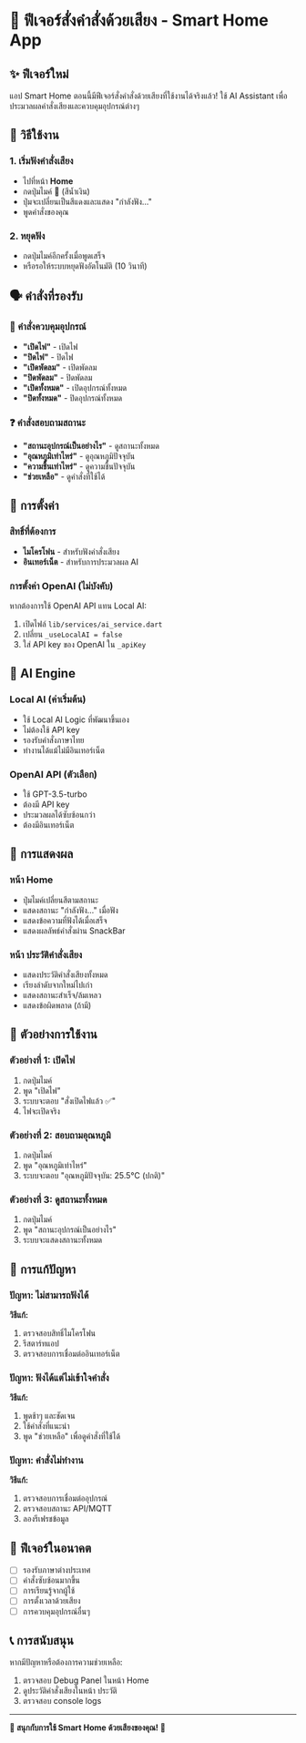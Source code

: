 # 🎤 ฟีเจอร์สั่งคำสั่งด้วยเสียง - Smart Home App

## ✨ ฟีเจอร์ใหม่
แอป Smart Home ตอนนี้มีฟีเจอร์สั่งคำสั่งด้วยเสียงที่ใช้งานได้จริงแล้ว! ใช้ AI Assistant เพื่อประมวลผลคำสั่งเสียงและควบคุมอุปกรณ์ต่างๆ

## 🚀 วิธีใช้งาน

### 1. เริ่มฟังคำสั่งเสียง
- ไปที่หน้า **Home**
- กดปุ่มไมค์ 🎤 (สีน้ำเงิน)
- ปุ่มจะเปลี่ยนเป็นสีแดงและแสดง "กำลังฟัง..."
- พูดคำสั่งของคุณ

### 2. หยุดฟัง
- กดปุ่มไมค์อีกครั้งเมื่อพูดเสร็จ
- หรือรอให้ระบบหยุดฟังอัตโนมัติ (10 วินาที)

## 🗣️ คำสั่งที่รองรับ

### 📱 คำสั่งควบคุมอุปกรณ์
- **"เปิดไฟ"** - เปิดไฟ
- **"ปิดไฟ"** - ปิดไฟ
- **"เปิดพัดลม"** - เปิดพัดลม
- **"ปิดพัดลม"** - ปิดพัดลม
- **"เปิดทั้งหมด"** - เปิดอุปกรณ์ทั้งหมด
- **"ปิดทั้งหมด"** - ปิดอุปกรณ์ทั้งหมด

### ❓ คำสั่งสอบถามสถานะ
- **"สถานะอุปกรณ์เป็นอย่างไร"** - ดูสถานะทั้งหมด
- **"อุณหภูมิเท่าไหร่"** - ดูอุณหภูมิปัจจุบัน
- **"ความชื้นเท่าไหร่"** - ดูความชื้นปัจจุบัน
- **"ช่วยเหลือ"** - ดูคำสั่งที่ใช้ได้

## 🔧 การตั้งค่า

### สิทธิ์ที่ต้องการ
- **ไมโครโฟน** - สำหรับฟังคำสั่งเสียง
- **อินเทอร์เน็ต** - สำหรับการประมวลผล AI

### การตั้งค่า OpenAI (ไม่บังคับ)
หากต้องการใช้ OpenAI API แทน Local AI:
1. เปิดไฟล์ `lib/services/ai_service.dart`
2. เปลี่ยน `_useLocalAI = false`
3. ใส่ API key ของ OpenAI ใน `_apiKey`

## 🧠 AI Engine

### Local AI (ค่าเริ่มต้น)
- ใช้ Local AI Logic ที่พัฒนาขึ้นเอง
- ไม่ต้องใช้ API key
- รองรับคำสั่งภาษาไทย
- ทำงานได้แม้ไม่มีอินเทอร์เน็ต

### OpenAI API (ตัวเลือก)
- ใช้ GPT-3.5-turbo
- ต้องมี API key
- ประมวลผลได้ซับซ้อนกว่า
- ต้องมีอินเทอร์เน็ต

## 📱 การแสดงผล

### หน้า Home
- ปุ่มไมค์เปลี่ยนสีตามสถานะ
- แสดงสถานะ "กำลังฟัง..." เมื่อฟัง
- แสดงข้อความที่ฟังได้เมื่อเสร็จ
- แสดงผลลัพธ์คำสั่งผ่าน SnackBar

### หน้า ประวัติคำสั่งเสียง
- แสดงประวัติคำสั่งเสียงทั้งหมด
- เรียงลำดับจากใหม่ไปเก่า
- แสดงสถานะสำเร็จ/ล้มเหลว
- แสดงข้อผิดพลาด (ถ้ามี)

## 🎯 ตัวอย่างการใช้งาน

### ตัวอย่างที่ 1: เปิดไฟ
1. กดปุ่มไมค์
2. พูด "เปิดไฟ"
3. ระบบจะตอบ "สั่งเปิดไฟแล้ว ✅"
4. ไฟจะเปิดจริง

### ตัวอย่างที่ 2: สอบถามอุณหภูมิ
1. กดปุ่มไมค์
2. พูด "อุณหภูมิเท่าไหร่"
3. ระบบจะตอบ "อุณหภูมิปัจจุบัน: 25.5°C (ปกติ)"

### ตัวอย่างที่ 3: ดูสถานะทั้งหมด
1. กดปุ่มไมค์
2. พูด "สถานะอุปกรณ์เป็นอย่างไร"
3. ระบบจะแสดงสถานะทั้งหมด

## 🚨 การแก้ปัญหา

### ปัญหา: ไม่สามารถฟังได้
**วิธีแก้:**
1. ตรวจสอบสิทธิ์ไมโครโฟน
2. รีสตาร์ทแอป
3. ตรวจสอบการเชื่อมต่ออินเทอร์เน็ต

### ปัญหา: ฟังได้แต่ไม่เข้าใจคำสั่ง
**วิธีแก้:**
1. พูดช้าๆ และชัดเจน
2. ใช้คำสั่งที่แนะนำ
3. พูด "ช่วยเหลือ" เพื่อดูคำสั่งที่ใช้ได้

### ปัญหา: คำสั่งไม่ทำงาน
**วิธีแก้:**
1. ตรวจสอบการเชื่อมต่ออุปกรณ์
2. ตรวจสอบสถานะ API/MQTT
3. ลองรีเฟรชข้อมูล

## 🔮 ฟีเจอร์ในอนาคต

- [ ] รองรับภาษาต่างประเทศ
- [ ] คำสั่งซับซ้อนมากขึ้น
- [ ] การเรียนรู้จากผู้ใช้
- [ ] การตั้งเวลาด้วยเสียง
- [ ] การควบคุมอุปกรณ์อื่นๆ

## 📞 การสนับสนุน

หากมีปัญหาหรือต้องการความช่วยเหลือ:
1. ตรวจสอบ Debug Panel ในหน้า Home
2. ดูประวัติคำสั่งเสียงในหน้า ประวัติ
3. ตรวจสอบ console logs

---

**🎉 สนุกกับการใช้ Smart Home ด้วยเสียงของคุณ! 🎉**
